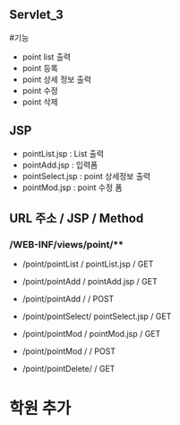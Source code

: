 ## Servlet_3
 
 #기능
 
- point list 출력
- point 등록
- point 상세 정보 출력
- point 수정
- point 삭제

## JSP
- pointList.jsp		: List 출력
- pointAdd.jsp		: 입력폼
- pointSelect.jsp	: point 상세정보 출력
- pointMod.jsp		: point 수정 폼

## URL 주소			/		JSP			/ Method
### /WEB-INF/views/point/**
- /point/pointList  /   pointList.jsp	/ GET

- /point/pointAdd	/	pointAdd.jsp	/ GET
- /point/pointAdd	/					/ POST

- /point/pointSelect/	pointSelect.jsp	/ GET

- /point/pointMod	/	pointMod.jsp	/ GET
- /point/pointMod	/					/ POST

- /point/pointDelete/					/ GET

# 학원 추가
